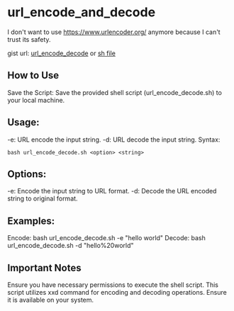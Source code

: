 # url_encode_and_decode

I don't want to use https://www.urlencoder.org/ anymore because I can't trust its safety.

gist url:
[url_encode_decode](https://gist.github.com/opoojkk/65e3e6382bc95fedb7a94de2b7fbb00f)
or
[sh file](https://github.com/opoojkk/url_encode_and_decode/blob/master/url_encode_decode.sh)

## How to Use
Save the Script: Save the provided shell script (url_encode_decode.sh) to your local machine.

## Usage:

-e: URL encode the input string.
-d: URL decode the input string.
Syntax:


```shell
bash url_encode_decode.sh <option> <string>
```
## Options:

-e: Encode the input string to URL format.
-d: Decode the URL encoded string to original format.
## Examples:

Encode: bash url_encode_decode.sh -e "hello world"
Decode: bash url_encode_decode.sh -d "hello%20world"
## Important Notes
Ensure you have necessary permissions to execute the shell script.
This script utilizes xxd command for encoding and decoding operations. Ensure it is available on your system.
